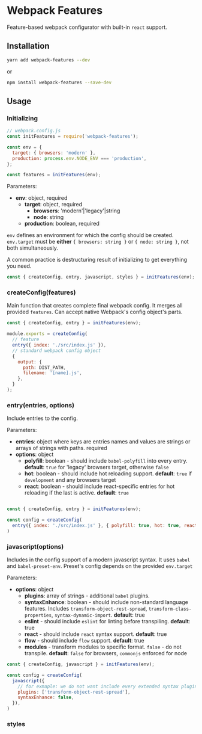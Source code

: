 # Webpack Features

Feature-based webpack configurator with built-in `react` support.

## Installation

```sh
yarn add webpack-features --dev
```

or

```sh
npm install webpack-features --save-dev
```

## Usage

### Initializing

```javascript
// webpack.config.js
const initFeatures = require('webpack-features');

const env = {
  target: { browsers: 'modern' },
  production: process.env.NODE_ENV === 'production',
};

const features = initFeatures(env);
```

Parameters:

- **env**: object, required
  - **target**: object, required
    - **browsers**: 'modern'|'legacy'|string
    - **node**: string
  - **production**: boolean, required

`env` defines an environment for which the config should be created. `env.target` must be **either** `{ browsers: string }` or `{ node: string }`, not both simultaneously.

A common practice is destructuring result of initializing to get everything you need.

```javascript
const { createConfig, entry, javascript, styles } = initFeatures(env);
```

### createConfig(features)

Main function that creates complete final webpack config. It merges all provided `features`. Can accept native Webpack's config object's parts.

```javascript
const { createConfig, entry } = initFeatures(env);

module.exports = createConfig(
  // feature
  entry({ index: './src/index.js' }),
  // standard webpack config object
  {
    output: {
      path: DIST_PATH,
      filename: '[name].js',
    },
  }
);
```

### entry(entries, options)

Include entries to the config.

Parameters:

- **entries**: object where keys are entries names and values are strings or arrays of strings with paths. required
- **options**: object
  - **polyfill**: boolean - should include `babel-polyfill` into every entry. **default**: `true` for 'legacy' browsers target, otherwise `false`
  - **hot**: boolean - should include hot reloading support. **default**: `true` if `development` and any browsers target
  - **react**: boolean - should include react-specific entries for hot reloading if the last is active. **default**: `true`

```javascript

const { createConfig, entry } = initFeatures(env);

const config = createConfig(
  entry({ index: './src/index.js' }, { polyfill: true, hot: true, react: true }),
)
```

### javascript(options)

Includes in the config support of a modern javascript syntax. It uses `babel` and `babel-preset-env`. Preset's config depends on the provided `env.target`

Parameters:

- **options**: object
  - **plugins**: array of strings - additional `babel` plugins.
  - **syntaxEnhance**: boolean - should include non-standard language features. Includes `transform-object-rest-spread`, `transform-class-properties`, `syntax-dynamic-import`. **default**: true
  - **eslint** - should include `eslint` for linting before transpiling. **default**: true
  - **react** - should include `react` syntax support. **default**: true
  - **flow** - should include `flow` support. **default**: true
  - **modules** - transform modules to specific format. `false` - do not transpile. **default**: `false` for browsers, `commonjs` enforced for node

```javascript
const { createConfig, javascript } = initFeatures(env);

const config = createConfig(
  javascript({
    // for exmaple: we do not want include every extended syntax plugin, but want this one
    plugins: ['transform-object-rest-spread'],
    syntaxEnhance: false,
  }),
)
```

### styles

```javascript

```
